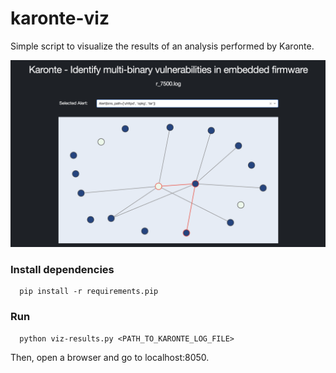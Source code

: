 # karonte-viz

Simple script to visualize the results of an analysis performed by Karonte.

![Screenshot](karonte-viz/images/screenshot.png)


### Install dependencies
```
  pip install -r requirements.pip
```

### Run
```
  python viz-results.py <PATH_TO_KARONTE_LOG_FILE>
```
Then, open a browser and go to localhost:8050.

